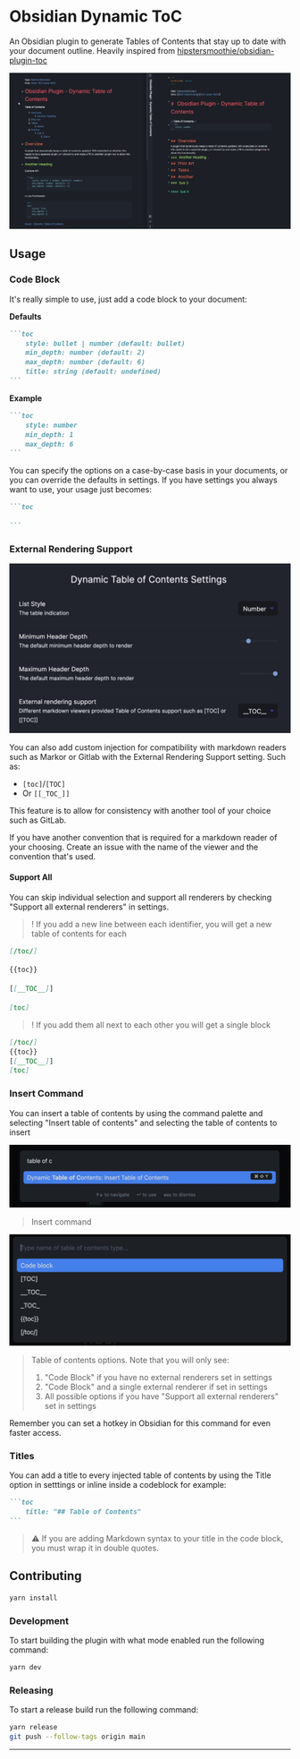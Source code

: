 # Obsidian Dynamic ToC

An Obsidian plugin to generate Tables of Contents that stay up to date with your document outline. Heavily inspired from [hipstersmoothie/obsidian-plugin-toc](https://github.com/hipstersmoothie/obsidian-plugin-toc)

![](media/screenshot.jpg)

## Usage

### Code Block

It's really simple to use, just add a code block to your document:

**Defaults**

````markdown
```toc
	style: bullet | number (default: bullet)
	min_depth: number (default: 2)
	max_depth: number (default: 6)
	title: string (default: undefined)
```
````

**Example**

````markdown
```toc
	style: number
	min_depth: 1
	max_depth: 6
```
````

You can specify the options on a case-by-case basis in your documents, or you can override the defaults in settings. If you have settings you always want to use, your usage just becomes:

````markdown
```toc

```
````

### External Rendering Support

![](media/settings.jpg)

You can also add custom injection for compatibility with markdown readers such as Markor or Gitlab with the External Rendering Support setting. Such as:

- `[toc]`/`[TOC]`
- Or `[[_TOC_]]`

This feature is to allow for consistency with another tool of your choice such as GitLab.

If you have another convention that is required for a markdown reader of your choosing. Create an issue with the name of the viewer and the convention that's used.

#### Support All

You can skip individual selection and support all renderers by checking "Support all external renderers" in settings.

> ! If you add a new line between each identifier, you will get a new table of contents for each

```markdown
[/toc/]

{{toc}}

[[__TOC__]]

[toc]
```

> ! If you add them all next to each other you will get a single block

```markdown
[/toc/]
{{toc}}
[[__TOC__]]
[toc]
```

### Insert Command

You can insert a table of contents by using the command palette and selecting "Insert table of contents" and selecting the table of contents to insert

![](media/toc-command.jpg)

> Insert command

![](media/toc-command-options.jpg)

> Table of contents options.
> Note that you will only see:
>
> 1. "Code Block" if you have no external renderers set in settings
> 2. "Code Block" and a single external renderer if set in settings
> 3. All possible options if you have "Support all external renderers" set in settings

Remember you can set a hotkey in Obsidian for this command for even faster access.

### Titles

You can add a title to every injected table of contents by using the Title option in setttings or inline inside a codeblock for example:

````markdown
```toc
	title: "## Table of Contents"
```
````

> ⚠️ If you are adding Markdown syntax to your title in the code block, you must wrap it in double quotes.

## Contributing

```bash
yarn install
```

### Development

To start building the plugin with what mode enabled run the following command:

```bash
yarn dev
```

### Releasing

To start a release build run the following command:

```bash
yarn release
git push --follow-tags origin main
```

---
